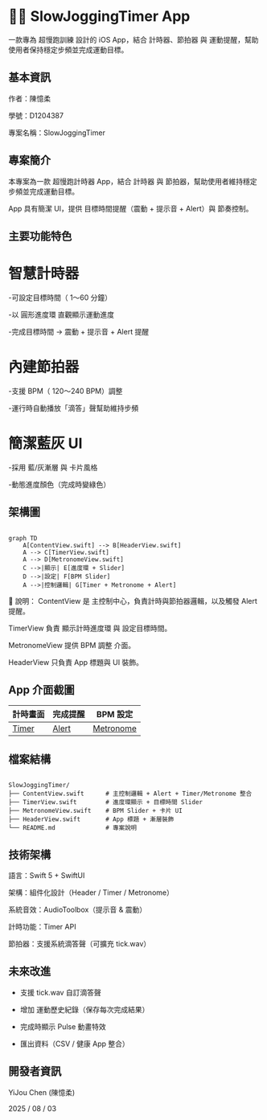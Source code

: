 # 🏃‍♂️ SlowJoggingTimer App
一款專為 超慢跑訓練 設計的 iOS App，結合 計時器、節拍器 與 運動提醒，幫助使用者保持穩定步頻並完成運動目標。

## 基本資訊
作者：陳憶柔

學號：D1204387

專案名稱：SlowJoggingTimer

## 專案簡介

本專案為一款 超慢跑計時器 App，結合 計時器 與 節拍器，幫助使用者維持穩定步頻並完成運動目標。

App 具有簡潔 UI，提供 目標時間提醒（震動 + 提示音 + Alert）與 節奏控制。

## 主要功能特色

# 智慧計時器

-可設定目標時間（ 1～60 分鐘）

-以 圓形進度環 直觀顯示運動進度

-完成目標時間 → 震動 + 提示音 + Alert 提醒

# 內建節拍器

-支援 BPM（ 120～240 BPM）調整

-運行時自動播放「滴答」聲幫助維持步頻

# 簡潔藍灰 UI

-採用 藍/灰漸層 與 卡片風格

-動態進度顏色（完成時變綠色）

## 架構圖

```mermaid

graph TD
    A[ContentView.swift] --> B[HeaderView.swift]
    A --> C[TimerView.swift]
    A --> D[MetronomeView.swift]
    C -->|顯示| E[進度環 + Slider]
    D -->|設定| F[BPM Slider]
    A -->|控制邏輯| G[Timer + Metronome + Alert]
```
🔹 說明：
ContentView 是 主控制中心，負責計時與節拍器邏輯，以及觸發 Alert 提醒。

TimerView 負責 顯示計時進度環 與 設定目標時間。

MetronomeView 提供 BPM 調整 介面。

HeaderView 只負責 App 標題與 UI 裝飾。

## App 介面截圖

| **計時畫面** | **完成提醒** | **BPM 設定** |
|--------------|-------------|--------------|
| [Timer](Screenshots/Timer.png) | [Alert](Screenshots/Alert.png) | [Metronome](Screenshots/Metronome.png) |

## 檔案結構
```plaintext

SlowJoggingTimer/
├── ContentView.swift      # 主控制邏輯 + Alert + Timer/Metronome 整合
├── TimerView.swift        # 進度環顯示 + 目標時間 Slider
├── MetronomeView.swift    # BPM Slider + 卡片 UI
├── HeaderView.swift       # App 標題 + 漸層裝飾
└── README.md              # 專案說明
```

## 技術架構

語言：Swift 5 + SwiftUI

架構：組件化設計（Header / Timer / Metronome）

系統音效：AudioToolbox（提示音 & 震動）

計時功能：Timer API

節拍器：支援系統滴答聲（可擴充 tick.wav）

## 未來改進

* 支援 tick.wav 自訂滴答聲

* 增加 運動歷史紀錄（保存每次完成結果）

* 完成時顯示 Pulse 動畫特效

* 匯出資料（CSV / 健康 App 整合）

## 開發者資訊

YiJou Chen (陳憶柔)

2025 / 08 / 03